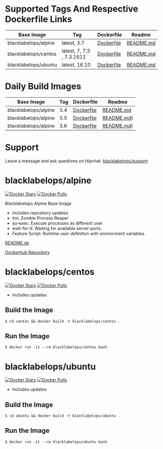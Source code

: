 # Supported Tags And Respective Dockerfile Links

| Base Image   | Tag          | Dockerfile | Readme |
|--------------|--------------|------------|--------|
| blacklabelops/alpine | latest, 3.7 | [Dockerfile](alpine/Dockerfile) | [README.md](alpine/README.md) |
| blacklabelops/centos | latest, 7, 7.3 , 7.3.1611 | [Dockerfile](centos/Dockerfile) | [README.md](README.md) |
| blacklabelops/ubuntu | latest, 16.10 | [Dockerfile](ubuntu/Dockerfile) | [README.md](README.md) |

# Daily Build Images

| Base Image   | Tag          | Dockerfile | Readme |
|--------------|--------------|------------|--------|
| blacklabelops/alpine | 3.4 | [Dockerfile](https://github.com/blacklabelops/baseimages/blob/alpine-3.4/alpine/Dockerfile) | [README.md](https://github.com/blacklabelops/baseimages/blob/alpine-3.4/alpine/README.md) |
| blacklabelops/alpine | 3.5 | [Dockerfile](https://github.com/blacklabelops/baseimages/blob/alpine-3.5/alpine/Dockerfile) | [README.md](https://github.com/blacklabelops/baseimages/blob/alpine-3.5/alpine/README.md)) |
| blacklabelops/alpine | 3.6 | [Dockerfile](https://github.com/blacklabelops/baseimages/blob/alpine-3.6/alpine/Dockerfile) | [README.md](https://github.com/blacklabelops/baseimages/blob/alpine-3.6/alpine/README.md)) |

# Support

Leave a message and ask questions on Hipchat: [blacklabelops/support](https://www.hipchat.com/gEorzhvnI)

# blacklabelops/alpine

[![Docker Stars](https://img.shields.io/docker/stars/blacklabelops/alpine.svg)](https://hub.docker.com/r/blacklabelops/alpine/) [![Docker Pulls](https://img.shields.io/docker/pulls/blacklabelops/alpine.svg)](https://hub.docker.com/r/blacklabelops/alpine/)

Blacklabelops Alpine Base Image

* Includes repository updates
* tini: Zombie Process Reaper
* su-exec: Execute processes as different user
* wait-for-it: Waiting for available server ports.
* Feature Script: Runtime user definition with environment variables.

[README.de](alpine/README.md)

[Dockerhub Repository](https://hub.docker.com/r/blacklabelops/alpine/)

# blacklabelops/centos

[![Docker Stars](https://img.shields.io/docker/stars/blacklabelops/centos.svg)](https://hub.docker.com/r/blacklabelops/centos/) [![Docker Pulls](https://img.shields.io/docker/pulls/blacklabelops/centos.svg)](https://hub.docker.com/r/blacklabelops/centos/)

* Includes updates

## Build the Image

~~~~
$ cd centos && docker build -t blacklabelops/centos .
~~~~

## Run the Image

~~~~
$ docker run -it --rm blacklabelops/centos bash
~~~~

# blacklabelops/ubuntu

[![Docker Stars](https://img.shields.io/docker/stars/blacklabelops/ubuntu.svg)](https://hub.docker.com/r/blacklabelops/ubuntu/) [![Docker Pulls](https://img.shields.io/docker/pulls/blacklabelops/ubuntu.svg)](https://hub.docker.com/r/blacklabelops/ubuntu/)

* Includes updates

## Build the Image

~~~~
$ cd ubuntu && docker build -t blacklabelops/ubuntu .
~~~~

## Run the Image

~~~~
$ docker run -it --rm blacklabelops/ubuntu bash
~~~~
